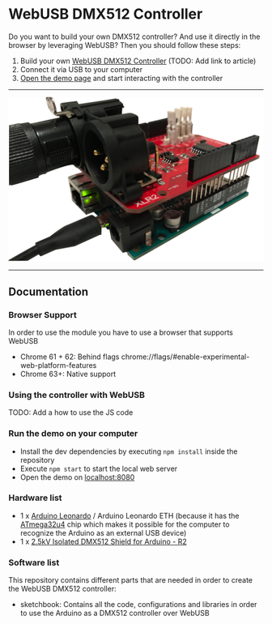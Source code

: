 # WebUSB DMX512 Controller

Do you want to build your own DMX512 controller? And use it directly in the browser by leveraging WebUSB? Then you should follow these steps:

1. Build your own [WebUSB DMX512 Controller](#hardware) (TODO: Add link to article)
2. Connect it via USB to your computer
3. [Open the demo page](https://nerddisco.github.io/webusb-dmx512-controller) and start interacting with the controller

---

![Arduino Leonardo with DMX512 shield attached](images/webusb_dmx512_controller.jpg)

---

## Documentation

### Browser Support

In order to use the module you have to use a browser that supports WebUSB

* Chrome 61 + 62: Behind flags chrome://flags/#enable-experimental-web-platform-features
* Chrome 63+: Native support


### Using the controller with WebUSB

TODO: Add a how to use the JS code

### Run the demo on your computer

* Install the dev dependencies by executing `npm install` inside the repository
* Execute `npm start` to start the local web server
* Open the demo on [localhost:8080](http://localhost:8080)

### Hardware list

* 1 x [Arduino Leonardo](https://store.arduino.cc/arduino-leonardo-with-headers) / Arduino Leonardo ETH (because it has the [ATmega32u4](http://www.microchip.com/wwwproducts/en/ATmega32U4) chip which makes it possible for the computer to recognize the Arduino as an external USB device)
* 1 x [2.5kV Isolated DMX512 Shield for Arduino - R2](https://www.tindie.com/products/Conceptinetics/25kv-isolated-dmx-512-shield-for-arduino-r2/)

### Software list

This repository contains different parts that are needed in order to create the WebUSB DMX512 controller:

* sketchbook: Contains all the code, configurations and libraries in order to use the Arduino as a DMX512 controller over WebUSB

